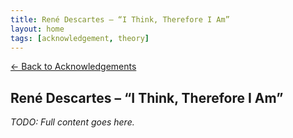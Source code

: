 ```yaml
---
title: René Descartes – “I Think, Therefore I Am”
layout: home
tags: [acknowledgement, theory]
---
```


[← Back to Acknowledgements](/ideas/acknowledgements/)

## René Descartes – “I Think, Therefore I Am”

_TODO: Full content goes here._
